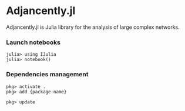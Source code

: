 # Adjancently.jl 

Adjancently.jl is Julia library for the analysis of large complex networks.

### Launch notebooks

```
julia> using IJulia
julia> notebook()
```

### Dependencies management

```
pkg> activate .
pkg> add {package-name}

pkg> update
```


